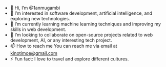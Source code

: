 - 👋 Hi, I’m @1anmugambi
- 👀 I’m interested in software development, artificial intelligence, and exploring new technologies.
- 🌱 I’m currently learning machine learning techniques and improving my skills in web development.
- 💞️ I’m looking to collaborate on open-source projects related to web development, AI, or any interesting tech project.
- 📫 How to reach me You can reach me via email at kinotimoe@gmail.com
- ⚡ Fun fact: I love to travel and explore different cultures.

<!---
1anmugambi/1anmugambi is a ✨ special ✨ repository because its `README.md` (this file) appears on your GitHub profile.
You can click the Preview link to take a look at your changes.
--->
